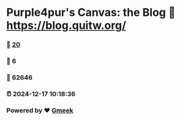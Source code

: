 # Purple4pur's Canvas: the Blog :link: https://blog.quitw.org/ 
### :page_facing_up: [20](https://blog.quitw.org//tag.html) 
### :speech_balloon: 6 
### :hibiscus: 62646 
### :alarm_clock: 2024-12-17 10:18:36 
### Powered by :heart: [Gmeek](https://github.com/Meekdai/Gmeek)
